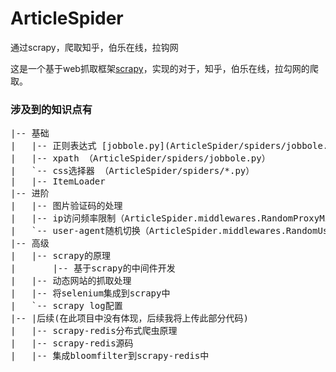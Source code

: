 # ArticleSpider
通过scrapy，爬取知乎，伯乐在线，拉钩网

这是一个基于web抓取框架[scrapy](https://baike.baidu.com/item/scrapy/7914913?fr=aladdin "scrapy")，实现的对于，知乎，伯乐在线，拉勾网的爬取。

### 涉及到的知识点有
<pre>
|-- 基础
|   |-- 正则表达式 [jobbole.py](ArticleSpider/spiders/jobbole.py）
|   |-- xpath （ArticleSpider/spiders/jobbole.py）
|   `-- css选择器 （ArticleSpider/spiders/*.py）
|   |-- ItemLoader
|-- 进阶
|   |-- 图片验证码的处理
|   |-- ip访问频率限制（ArticleSpider.middlewares.RandomProxyMiddleware）
|   `-- user-agent随机切换（ArticleSpider.middlewares.RandomUserAgentMiddleware）
|-- 高级
|   |-- scrapy的原理
|       |-- 基于scrapy的中间件开发
|   |-- 动态网站的抓取处理
|   |-- 将selenium集成到scrapy中 
|   `-- scrapy log配置
|-- |后续(在此项目中没有体现，后续我将上传此部分代码)
|   |-- scrapy-redis分布式爬虫原理
|   |-- scrapy-redis源码
|   |-- 集成bloomfilter到scrapy-redis中
</pre>


